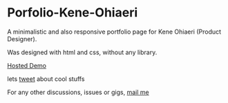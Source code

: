 # Porfolio-Kene-Ohiaeri

A minimalistic and also responsive portfolio page for Kene Ohiaeri (Product Designer).

Was designed with html and css, without any library.

[Hosted Demo](https://keneohiaeri.com)

lets [tweet](https://twitter.com/alphakoder) about cool stuffs

For any other discussions, issues or gigs, [mail me](mailto:judoc96@gmail.com)
